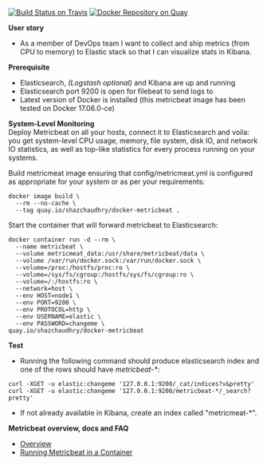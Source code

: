 [![Build Status on Travis](https://travis-ci.org/shazChaudhry/docker-metricbeat.svg?branch=master)](https://travis-ci.org/shazChaudhry/docker-metricbeat "Build Status on Travis")
[![Docker Repository on Quay](https://quay.io/repository/shazchaudhry/docker-metricbeat/status "Docker Repository on Quay")](https://quay.io/repository/shazchaudhry/docker-metricbeat)

**User story**
* As a member of DevOps team I want to collect and ship metrics (from CPU to memory) to Elastic stack so that I can visualize stats in Kibana.

**Prerequisite**
* Elasticsearch, _(Logstash optional)_ and Kibana are up and running
* Elasticsearch port 9200 is open for filebeat to send logs to
* Latest version of Docker is installed (this metricbeat image has been tested on Docker 17.06.0-ce)


**System-Level Monitoring**<br>
Deploy Metricbeat on all your   hosts, connect it to Elasticsearch and voila: you get system-level CPU usage, memory, file system, disk IO, and network IO statistics, as well as top-like statistics for every process running on your systems.

Build metricmeat image ensuring that config/metricmeat.yml is configured as appropriate for your system or as per your requirements:
```
docker image build \
  --rm --no-cache \
  --tag quay.io/shazchaudhry/docker-metricbeat .
```
Start the container that will forward metricbeat to Elasticsearch:
```
docker container run -d --rm \
  --name metricbeat \
  --volume metricmeat_data:/usr/share/metricbeat/data \
  --volume /var/run/docker.sock:/var/run/docker.sock \
  --volume=/proc:/hostfs/proc:ro \
  --volume=/sys/fs/cgroup:/hostfs/sys/fs/cgroup:ro \
  --volume=/:/hostfs:ro \
  --network=host \
  --env HOST=node1 \
  --env PORT=9200 \
  --env PROTOCOL=http \
  --env USERNAME=elastic \
  --env PASSWORD=changeme \
quay.io/shazchaudhry/docker-metricbeat
```

**Test**
* Running the following command should produce elasticsearch index and one of the rows should have _metricbeat-*_:
```
curl -XGET -u elastic:changeme '127.0.0.1:9200/_cat/indices?v&pretty'
curl -XGET -u elastic:changeme '127.0.0.1:9200/metricbeat-*/_search?pretty'
```
* If not already available in Kibana, create an index called "metricmeat-*".

**Metricbeat overview, docs and FAQ**

* [Overview](https://www.elastic.co/guide/en/beats/metricbeat/current/metricbeat-overview.html)
* [Running Metricbeat in a Container](https://www.elastic.co/guide/en/beats/metricbeat/5.x/running-in-container.html)
